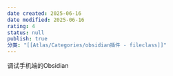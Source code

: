 ```yaml
---
date created: 2025-06-16
date modified: 2025-06-16
rating: 4
status: null
publish: true
分类: "[[Atlas/Categories/obsidian插件 - fileclass]]"
---
```


调试手机端的Obsidian
